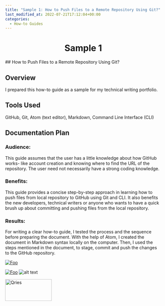 ```yaml
---
title: "Sample 1: How to Push Files to a Remote Repository Using Git?"
last_modified_at: 2022-07-21T17:12:04+00:00
categories:
  - How-to Guides
---
```


<h1 align="center">Sample 1</h1>
## How to Push Files to a Remote Repository Using Git?

## Overview
I prepared this how-to guide as a sample for my technical writing portfolio.

## Tools Used
GitHub, Git, Atom (text editor), Markdown, Command Line Interface (CLI)

## Documentation Plan

### Audience:
This guide assumes that the user has a little knowledge about how GitHub works- like account creation and knowing where to find the URL of the repository. The user need not necessarily have a strong coding knowledge.

### Benefits:
This guide provides a concise step-by-step approach in learning how to push files from local repository to GitHub using Git and CLI. It also benefits the new developers, technical writers or anyone who wants to have a quick brush up about committing and pushing files from the local repository.

### Results:
For writing a clear how-to guide, I tested the process and the sequence before preparing the document. With the help of Atom, I created the document in Markdown syntax locally on the computer. Then, I used the steps mentioned in the document, to stage, commit and push the changes to the GitHub repository.

<a href="https://github.com/sahanaasaravanan/Github_documentation/blob/8125d88a806548079669d1e3db1403ab9fc41927/Uploading_with_GitCMD.md" rel="some text">![Foo](https://github.com/sahanaasaravanan/Github_documentation/blob/d62150862acad83b19cf6137b94e8af59c0dcca3/sample1.png)</a>

<a href="http://google.com.au/" rel="some text">![Foo](http://www.google.com.au/images/nav_logo7.png)</a>
![alt text](https://github.com/sahanaasaravanan/Github_documentation/blob/d62150862acad83b19cf6137b94e8af59c0dcca3/sample1.png)

<a href="https://github.com/sahanaasaravanan/Github_documentation/blob/8125d88a806548079669d1e3db1403ab9fc41927/Uploading_with_GitCMD.md"> <img alt="Qries" src="https://github.com/sahanaasaravanan/Github_documentation/blob/d62150862acad83b19cf6137b94e8af59c0dcca3/sample1.png" width="150" height="70">
